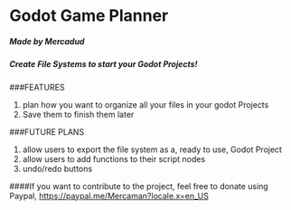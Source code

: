 # Godot Game Planner
##### Made by Mercadud

##### Create File Systems to start your Godot Projects!

###FEATURES
1. plan how you want to organize all your files in your godot Projects
2. Save them to finish them later

###FUTURE PLANS
1. allow users to export the file system as a, ready to use, Godot Project
2. allow users to add functions to their script nodes
3. undo/redo buttons

####If you want to contribute to the project, feel free to donate using Paypal, https://paypal.me/Mercaman?locale.x=en_US
